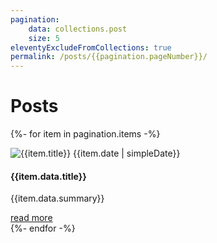 ```yaml
---
pagination:
    data: collections.post
    size: 5
eleventyExcludeFromCollections: true
permalink: /posts/{{pagination.pageNumber}}/
---
```


<h1 class="mb-3">Posts</h1>

{%- for item in pagination.items -%}
    <article class="mb-5 position-relative">
        <div class="row">
            <div class="col-12 col-sm-4">
            <img class="w-100 rounded" src="{{item.data.thumbnail}}" alt="{{item.title}}">
            <time class="item-date small d-block text-muted mb-2" datetime="{{item.date }}">{{item.date | simpleDate}}</time>
            </div>
            <div class="col">
            <h4>{{item.data.title}}</h4>
            <p class="mb-0">{{item.data.summary}}</p>
            </div>
        </div>
        <div class="text-right">
            <a href="{{ item.url | url }}" class="btn btn-sm btn-outline-secondary stretched-link">read more</a>
        </div>
    </article>
{%- endfor -%}